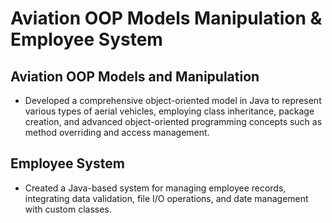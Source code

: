 # Aviation OOP Models Manipulation & Employee System

## Aviation OOP Models and Manipulation
- Developed a comprehensive object-oriented model in Java to represent various types of aerial vehicles, employing class inheritance, package creation, and advanced object-oriented programming concepts such as method overriding and access management.

## Employee System
- Created a Java-based system for managing employee records, integrating data validation, file I/O operations, and date management with custom classes.
